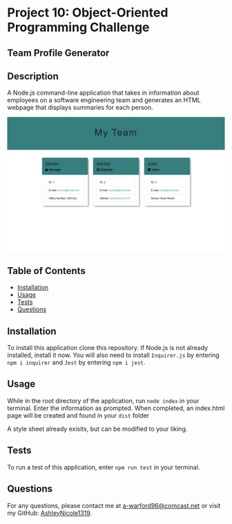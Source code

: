 # Project 10: Object-Oriented Programming Challenge

## Team Profile Generator

## Description
A Node.js command-line application that takes in information about employees on a software engineering team and generates an HTML webpage that displays summaries for each person.

<img src="./assets/TeamImage.png">


## Table of Contents
- [Installation](#installation)
- [Usage](#usage)
- [Tests](#tests)
- [Questions](#questions)


## Installation
To install this application clone this repository. If Node.js is not already installed, install it now. You will also need to install `Inquirer.js` by entering `npm i inquirer` and `Jest` by entering `npm i jest`.


## Usage
While in the root directory of the application, run `node index` in your terminal. Enter the information as prompted. When completed, an index.html page will be created and found in your `dist` folder

A style sheet already exisits, but can be modified to your liking.


## Tests
To run a test of this application, enter `npm run test` in your terminal.


## Questions
For any questions, please contact me at [a-warford96@comcast.net](mailto:a-warford96@comcast.net) or visit my GitHub: [AshleyNicole1319](https://github.com/AshleyNicole1319).
